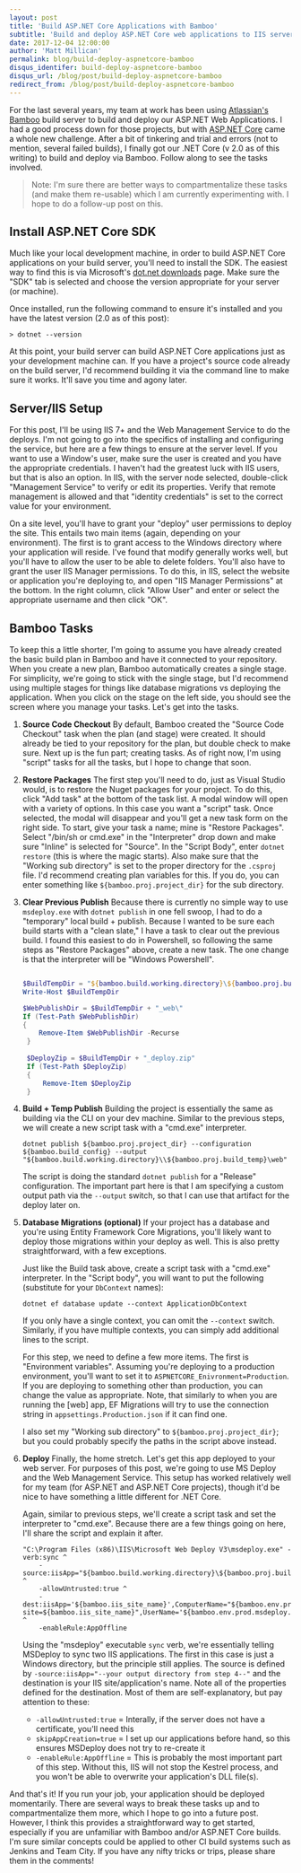 ```yaml
---
layout: post
title: 'Build ASP.NET Core Applications with Bamboo'
subtitle: 'Build and deploy ASP.NET Core web applications to IIS servers using Bamboo'
date: 2017-12-04 12:00:00
author: 'Matt Millican'
permalink: blog/build-deploy-aspnetcore-bamboo
disqus_identifer: build-deploy-aspnetcore-bamboo
disqus_url: /blog/post/build-deploy-aspnetcore-bamboo
redirect_from: /blog/post/build-deploy-aspnetcore-bamboo
---
```


For the last several years, my team at work has been using [Atlassian's Bamboo](https://www.atlassian.com/software/bamboo) build server to build and deploy our ASP.NET Web Applications.  I had a good process down for those projects, but with [ASP.NET Core](https://docs.microsoft.com/en-us/aspnet/core/) came a whole new challenge.  After a bit of tinkering and trial and errors (not to mention, several failed builds), I finally got our .NET Core (v 2.0 as of this writing) to build and deploy via Bamboo.   Follow along to see the tasks involved.

> Note: I'm sure there are better ways to compartmentalize these tasks (and make them re-usable) which I am currently experimenting with.  I hope to do a follow-up post on this.

## Install ASP.NET Core SDK

Much like your local development machine, in order to build ASP.NET Core applications on your build server, you'll need to install the SDK. The easiest way to find this is via Microsoft's [dot.net downloads](https://www.microsoft.com/net/download/core) page.  Make sure the "SDK" 
tab is selected and choose the version appropriate for your server (or machine).

Once installed, run the following command to ensure it's installed and you have the latest version (2.0 as of this post):

```
> dotnet --version
```

At this point, your build server can build ASP.NET Core applications just as your development machine can.  If you have a project's source code already on the build server, I'd recommend building it via the command line to make sure it works.  It'll save you time and agony later.

## Server/IIS Setup

For this post, I'll be using IIS 7+ and the Web Management Service to do the deploys.  I'm not going to go into the specifics of installing and configuring the service, but here are a few things to ensure at the server level.  If you want to use a Window's user, make sure the user is created and you have the appropriate credentials.  I haven't had the greatest luck with IIS users, but that is also an option.  In IIS, with the server node selected, double-click "Management Service" to verify or edit its properties.  Verify that remote management is allowed and that "identity credentials" is set to the correct value for your environment.

On a site level, you'll have to grant your "deploy" user permissions to deploy the site.  This entails two main items (again, depending on your environment).   The first is to grant access to the Windows directory where your application will reside.  I've found that modify generally works well, but you'll have to allow the user to be able to delete folders.  You'll also have to grant the user IIS Manager permissions.  To do this, in IIS, select the website or application you're deploying to, and open "IIS Manager Permissions" at the bottom.  In the right column, click "Allow User" and enter or select the appropriate username and then click "OK". 

## Bamboo Tasks

To keep this a little shorter, I'm going to assume you have already created the basic build plan in Bamboo and have it connected to your repository.  When you create a new plan, Bamboo automatically creates a single stage.  For simplicity, we're going to stick with the single stage, but I'd recommend using multiple stages for things like database migrations vs deploying the application.  When you click on the stage on the left side, you should see the screen where you manage your tasks.  Let's get into the tasks.

1. **Source Code Checkout** 
    By default, Bamboo created the "Source Code Checkout" task when the plan (and stage) were created.  It should already be tied to your repository for the plan, but double check to make sure.  Next up is the fun part; creating tasks.  As of right now, I'm using "script" tasks for all the tasks, but I hope to change that soon.

1. **Restore Packages** 
    The first step you'll need to do, just as Visual Studio would, is to restore the Nuget packages for your project.  To do this, click "Add task" at the bottom of the task list.  A modal window will open with a variety of options.  In this case you want a "script" task.  Once selected, the modal will disappear and you'll get a new task form on the right side.  To start, give your task a name; mine is "Restore Packages".  Select "/bin/sh or cmd.exe" in the "Interpreter" drop down and make sure "Inline" is selected for "Source".  In the "Script Body", enter `dotnet restore` (this is where the magic starts).  Also make sure that the "Working sub directory" is set to the proper directory for the `.csproj` file.  I'd recommend creating plan variables for this.  If you do, you can enter something like `${bamboo.proj.project_dir}` for the sub directory.

1. **Clear Previous Publish**
    Because there is currently no simple way to use `msdeploy.exe` with `dotnet publish` in one fell swoop, I had to do a "temporary" local build + publish.  Because I wanted to be sure each build starts with a "clean slate," I have a task to clear out the previous build.  I found this easiest to do in Powershell, so following the same steps as "Restore Packages" above, create a new task.  The one change is that the interpreter will be "Windows Powershell".

   ```powershell
   
   $BuildTempDir = "${bamboo.build.working.directory}\${bamboo.proj.build_temp}\"
   Write-Host $BuildTempDir
   
   $WebPublishDir = $BuildTempDir + "_web\"
   If (Test-Path $WebPublishDir)
   {
       Remove-Item $WebPublishDir -Recurse
    }
    
    $DeployZip = $BuildTempDir + "_deploy.zip"
    If (Test-Path $DeployZip)
    {
        Remove-Item $DeployZip
    }

    ```

1. **Build + Temp Publish**
    Building the project is essentially the same as building via the CLI on your dev machine.  Similar to the previous steps, we will create a new script task with a "cmd.exe" interpreter.

    ```
    dotnet publish ${bamboo.proj.project_dir} --configuration ${bamboo.build_config} --output "${bamboo.build.working.directory}\\${bamboo.proj.build_temp}\web"
    ```

    The script is doing the standard `dotnet publish` for a "Release" configuration.  The important part here is that I am specifying a custom output path via the `--output` switch, so that I can use that artifact for the deploy later on.

1. **Database Migrations (optional)**
    If your project has a database and you're using Entity Framework Core Migrations, you'll likely want to deploy those migrations within your deploy as well.  This is also pretty straightforward, with a few exceptions.

    Just like the Build task above, create a script task with a "cmd.exe" interpreter.  In the "Script body", you will want to put the following (substitute for your `DbContext` names):

    ```
    dotnet ef database update --context ApplicationDbContext
    ```

    If you only have a single context, you can omit the `--context` switch.  Similarly, if you have multiple contexts, you can simply add additional lines to the script.  

    For this step, we need to define a few more items.  The first is "Environment variables".  Assuming you're deploying to a production environment, you'll want to set it to `ASPNETCORE_Enivronment=Production`.  If you are deploying to something other than production, you can change the value as appropriate.  Note, that similarly to when you are running the [web] app, EF Migrations will try to use the connection string in `appsettings.Production.json` if it can find one.  

    I also set my "Working sub directory" to `${bamboo.proj.project_dir}`; but you could probably specify the paths in the script above instead.

1. **Deploy**
    Finally, the home stretch.  Let's get this app deployed to your web server.  For purposes of this post, we're going to use MS Deploy and the Web Management Service.  This setup has worked relatively well for my team (for ASP.NET and ASP.NET Core projects), though it'd be nice to have something a little different for .NET Core.

    Again, similar to previous steps, we'll create a script task and set the interpreter to "cmd.exe".  Because there are a few things going on here, I'll share the script and explain it after.

    ```
    "C:\Program Files (x86)\IIS\Microsoft Web Deploy V3\msdeploy.exe" -verb:sync ^
        -source:iisApp="${bamboo.build.working.directory}\${bamboo.proj.build_temp}\web" ^
        -allowUntrusted:true ^
        -dest:iisApp='${bamboo.iis_site_name}',ComputerName="${bamboo.env.prod.msdeploy.service_url}?site=${bamboo.iis_site_name}",UserName='${bamboo.env.prod.msdeploy.user}',Password='${bamboo.env.prod.msdeploy.password}',AuthType='Basic',skipAppCreation=true ^
        -enableRule:AppOffline
    ```

    Using the "msdeploy" executable `sync` verb, we're essentially telling MSDeploy to sync two IIS applications.  The first in this case is just a Windows directory, but the principle still applies.  The source is defined by `-source:iisApp="--your output directory from step 4--"` and the destination is your IIS site/application's name.  Note all of the properties defined for the destination.  Most of them are self-explanatory, but pay attention to these:

      - `-allowUntrusted:true` = Interally, if the server does not have a certificate, you'll need this
      - `skipAppCreation=true` = I set up our applications before hand, so this ensures MSDeploy does not try to re-create it
      - `-enableRule:AppOffline` = This is probably the most important part of this step.  Without this, IIS will not stop the Kestrel process, and you won't be able to overwrite your application's DLL file(s).


And that's it!  If you run your job, your application should be deployed momentarily.  There are several ways to break these tasks up and to compartmentalize them more, which I hope to go into a future post.  However, I think this provides a straightforward way to get started, especially if you are unfamiliar with Bamboo and/or ASP.NET Core builds.  I'm sure similar concepts could be applied to other CI build systems such as Jenkins and Team City.  If you have any nifty tricks or trips, please share them in the comments!